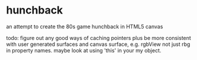 hunchback
=========

an attempt to create the 80s game hunchback in HTML5 canvas

todo: figure out any good ways of caching pointers plus be more consistent with user generated surfaces and canvas surface, 
e.g. rgbView not just rbg in property names. maybe look at using 'this' in your my object.
